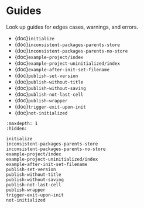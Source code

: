 # Guides

Look up guides for edges cases, warnings, and errors.

- {doc}`initialize`
- {doc}`inconsistent-packages-parents-store`
- {doc}`inconsistent-packages-parents-no-store`
- {doc}`example-project/index`
- {doc}`example-project-uninitialized/index`
- {doc}`example-after-init-set-filename`
- {doc}`publish-set-version`
- {doc}`publish-without-title`
- {doc}`publish-without-saving`
- {doc}`publish-not-last-cell`
- {doc}`publish-wrapper`
- {doc}`trigger-exit-upon-init`
- {doc}`not-initialized`

```{toctree}
:maxdepth: 1
:hidden:

initialize
inconsistent-packages-parents-store
inconsistent-packages-parents-no-store
example-project/index
example-project-uninitialized/index
example-after-init-set-filename
publish-set-version
publish-without-title
publish-without-saving
publish-not-last-cell
publish-wrapper
trigger-exit-upon-init
not-initialized
```
